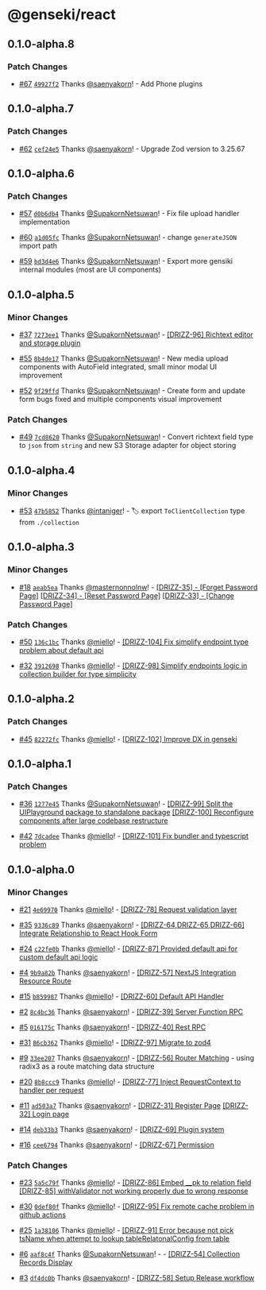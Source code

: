 # @genseki/react

## 0.1.0-alpha.8

### Patch Changes

- [#67](https://github.com/softnetics/genseki/pull/67) [`49927f2`](https://github.com/softnetics/genseki/commit/49927f2f7593ad4c43895789948291b02e52f2bb) Thanks [@saenyakorn](https://github.com/saenyakorn)! - Add Phone plugins

## 0.1.0-alpha.7

### Patch Changes

- [#62](https://github.com/softnetics/genseki/pull/62) [`cef24e5`](https://github.com/softnetics/genseki/commit/cef24e50e0678b35af8d8a38ded86c49f0777e2f) Thanks [@saenyakorn](https://github.com/saenyakorn)! - Upgrade Zod version to 3.25.67

## 0.1.0-alpha.6

### Patch Changes

- [#57](https://github.com/softnetics/genseki/pull/57) [`d0b6db4`](https://github.com/softnetics/genseki/commit/d0b6db459c0b0b2aa6b91fe1da32a8394c88c369) Thanks [@SupakornNetsuwan](https://github.com/SupakornNetsuwan)! - Fix file upload handler implementation

- [#60](https://github.com/softnetics/genseki/pull/60) [`a1d05fc`](https://github.com/softnetics/genseki/commit/a1d05fc4550b5a91d81710ed264e01bd29edbf8d) Thanks [@SupakornNetsuwan](https://github.com/SupakornNetsuwan)! - change `generateJSON` import path

- [#59](https://github.com/softnetics/genseki/pull/59) [`bd3d4e6`](https://github.com/softnetics/genseki/commit/bd3d4e65b8c04368c8d8ec595217b8c5c6d25ce8) Thanks [@SupakornNetsuwan](https://github.com/SupakornNetsuwan)! - Export more gensiki internal modules (most are UI components)

## 0.1.0-alpha.5

### Minor Changes

- [#37](https://github.com/softnetics/genseki/pull/37) [`7273ee1`](https://github.com/softnetics/genseki/commit/7273ee143ff173483cecf5fd35d6d81d619fdddd) Thanks [@SupakornNetsuwan](https://github.com/SupakornNetsuwan)! - [[DRIZZ-96] Richtext editor and storage plugin](https://app.plane.so/softnetics/browse/DRIZZ-96/)

- [#55](https://github.com/softnetics/genseki/pull/55) [`8b4de17`](https://github.com/softnetics/genseki/commit/8b4de178c9fe3d96dc6aef40086e441395ee51b1) Thanks [@SupakornNetsuwan](https://github.com/SupakornNetsuwan)! - New media upload components with AutoField integrated, small minor modal UI improvement

- [#52](https://github.com/softnetics/genseki/pull/52) [`9f29ffd`](https://github.com/softnetics/genseki/commit/9f29ffd462fd2b37085a51b2f18463ad65e7de05) Thanks [@SupakornNetsuwan](https://github.com/SupakornNetsuwan)! - Create form and update form bugs fixed and multiple components visual improvement

### Patch Changes

- [#49](https://github.com/softnetics/genseki/pull/49) [`7cd8620`](https://github.com/softnetics/genseki/commit/7cd86208b821fcc0d36f46d50a4ea207215fb1f6) Thanks [@SupakornNetsuwan](https://github.com/SupakornNetsuwan)! - Convert richtext field type to `json` from `string` and new S3 Storage adapter for object storing

## 0.1.0-alpha.4

### Minor Changes

- [#53](https://github.com/softnetics/genseki/pull/53) [`47b5852`](https://github.com/softnetics/genseki/commit/47b5852dc417682b1aee80cf5c8fbd7ff97484ad) Thanks [@intaniger](https://github.com/intaniger)! - :label: export `ToClientCollection` type from `./collection`

## 0.1.0-alpha.3

### Minor Changes

- [#18](https://github.com/softnetics/genseki/pull/18) [`aeab5ea`](https://github.com/softnetics/genseki/commit/aeab5ea296865069c006e7c6aa5d8f75e70b0743) Thanks [@masternonnolnw](https://github.com/masternonnolnw)! - [[DRIZZ-35] - [Forget Password Page]](https://app.plane.so/softnetics/browse/DRIZZ-35/)
  [[DRIZZ-34] - [Reset Password Page]](https://app.plane.so/softnetics/browse/DRIZZ-34/)
  [[DRIZZ-33] - [Change Password Page]](https://app.plane.so/softnetics/browse/DRIZZ-33/)

### Patch Changes

- [#50](https://github.com/softnetics/genseki/pull/50) [`136c1bc`](https://github.com/softnetics/genseki/commit/136c1bc5427853b7c063c96d51a3c1c6cd409303) Thanks [@miello](https://github.com/miello)! - [[DRIZZ-104] Fix simplify endpoint type problem about default api](https://app.plane.so/softnetics/browse/DRIZZ-104/)

- [#32](https://github.com/softnetics/genseki/pull/32) [`3912698`](https://github.com/softnetics/genseki/commit/391269852c302a3c3ce273346786d751e4e7e4da) Thanks [@miello](https://github.com/miello)! - [[DRIZZ-98] Simplify endpoints logic in collection builder for type simplicity](https://app.plane.so/softnetics/browse/DRIZZ-98/)

## 0.1.0-alpha.2

### Patch Changes

- [#45](https://github.com/softnetics/genseki/pull/45) [`82272fc`](https://github.com/softnetics/genseki/commit/82272fcb7c752619b5929819ee694078eb26b340) Thanks [@miello](https://github.com/miello)! - [[DRIZZ-102] Improve DX in genseki](https://app.plane.so/softnetics/browse/DRIZZ-102/)

## 0.1.0-alpha.1

### Patch Changes

- [#36](https://github.com/softnetics/genseki/pull/36) [`1277e45`](https://github.com/softnetics/genseki/commit/1277e45195e468830575c37cf05f3fc2ac537ce2) Thanks [@SupakornNetsuwan](https://github.com/SupakornNetsuwan)! - [[DRIZZ-99] Split the UIPlayground package to standalone package](https://app.plane.so/softnetics/browse/DRIZZ-99/)
  [[DRIZZ-100] Reconfigure components after large codebase restructure](https://app.plane.so/softnetics/browse/DRIZZ-100/)

- [#42](https://github.com/softnetics/genseki/pull/42) [`7dcadee`](https://github.com/softnetics/genseki/commit/7dcadee442dc5d2b2a0c5233dd6a1e59316ad224) Thanks [@miello](https://github.com/miello)! - [[DRIZZ-101] Fix bundler and typescript problem](https://app.plane.so/softnetics/browse/DRIZZ-101/)

## 0.1.0-alpha.0

### Minor Changes

- [#21](https://github.com/softnetics/genseki/pull/21) [`4e69970`](https://github.com/softnetics/genseki/commit/4e69970c0c3623aec394b0dc7aa57b2e35601ae6) Thanks [@miello](https://github.com/miello)! - [[DRIZZ-78] Request validation layer](https://app.plane.so/softnetics/browse/DRIZZ-78/)

- [#35](https://github.com/softnetics/genseki/pull/35) [`9336c89`](https://github.com/softnetics/genseki/commit/9336c89e233c4f93bc5d5fe89044f46d775aefc3) Thanks [@saenyakorn](https://github.com/saenyakorn)! - [[DRIZZ-64,DRIZZ-65,DRIZZ-66] Integrate Relationship to React Hook Form](https://app.plane.so/softnetics/browse/DRIZZ-66)

- [#24](https://github.com/softnetics/genseki/pull/24) [`c22fe0b`](https://github.com/softnetics/genseki/commit/c22fe0b89d36c8e6d60286e458f6c4cbbed29585) Thanks [@miello](https://github.com/miello)! - [[DRIZZ-87] Provided default api for custom default api logic](https://app.plane.so/softnetics/browse/DRIZZ-87/)

- [#4](https://github.com/softnetics/genseki/pull/4) [`9b9a82b`](https://github.com/softnetics/genseki/commit/9b9a82b63849e46857e9d7073eae80d20e5a5ecf) Thanks [@saenyakorn](https://github.com/saenyakorn)! - [[DRIZZ-57] NextJS Integration Resource Route](https://app.plane.so/softnetics/browse/DRIZZ-57/)

- [#15](https://github.com/softnetics/genseki/pull/15) [`b859987`](https://github.com/softnetics/genseki/commit/b859987048db76238df9e6f5f4551e5e701e90b6) Thanks [@miello](https://github.com/miello)! - [[DRIZZ-60] Default API Handler](https://app.plane.so/softnetics/browse/DRIZZ-60/)

- [#2](https://github.com/softnetics/genseki/pull/2) [`8c4bc36`](https://github.com/softnetics/genseki/commit/8c4bc369cafa6fd7c518de4180e213f7b205cd82) Thanks [@saenyakorn](https://github.com/saenyakorn)! - [[DRIZZ-39] Server Function RPC](https://app.plane.so/softnetics/browse/DRIZZ-39/)

- [#5](https://github.com/softnetics/genseki/pull/5) [`016175c`](https://github.com/softnetics/genseki/commit/016175c17e1c6baf00a10a57e57f3b1d30248f74) Thanks [@saenyakorn](https://github.com/saenyakorn)! - [[DRIZZ-40] Rest RPC](https://app.plane.so/softnetics/browse/DRIZZ-40/)

- [#31](https://github.com/softnetics/genseki/pull/31) [`86cb362`](https://github.com/softnetics/genseki/commit/86cb362dcb86c7354fdae9624ec50eb9f6ee69ed) Thanks [@miello](https://github.com/miello)! - [[DRIZZ-97] Migrate to zod4](https://app.plane.so/softnetics/browse/DRIZZ-97/)

- [#9](https://github.com/softnetics/genseki/pull/9) [`33ee207`](https://github.com/softnetics/genseki/commit/33ee2076db2d81ee061b4d3c4ef811cf01621734) Thanks [@saenyakorn](https://github.com/saenyakorn)! - [[DRIZZ-56] Router Matching](https://app.plane.so/softnetics/browse/DRIZZ-56/) - using radix3 as a route matching data structure

- [#20](https://github.com/softnetics/genseki/pull/20) [`8b8ccc9`](https://github.com/softnetics/genseki/commit/8b8ccc91adeb917fa877ded466d2ef470f9819f4) Thanks [@miello](https://github.com/miello)! - [[DRIZZ-77] Inject RequestContext to handler per request](https://app.plane.so/softnetics/browse/DRIZZ-77/)

- [#11](https://github.com/softnetics/genseki/pull/11) [`ad503a7`](https://github.com/softnetics/genseki/commit/ad503a7c0ace0478fb263d711fe78c489824b953) Thanks [@saenyakorn](https://github.com/saenyakorn)! - [[DRIZZ-31] Register Page](https://app.plane.so/softnetics/browse/DRIZZ-31/)
  [[DRIZZ-32] Login page](https://app.plane.so/softnetics/browse/DRIZZ-32/)

- [#14](https://github.com/softnetics/genseki/pull/14) [`deb33b3`](https://github.com/softnetics/genseki/commit/deb33b3e66f6bd2499b50cca7460aa8a7761db5b) Thanks [@saenyakorn](https://github.com/saenyakorn)! - [[DRIZZ-69] Plugin system](https://app.plane.so/softnetics/browse/DRIZZ-69/)

- [#16](https://github.com/softnetics/genseki/pull/16) [`cee6794`](https://github.com/softnetics/genseki/commit/cee6794cecdf1d62e129763323783f09c49356c5) Thanks [@saenyakorn](https://github.com/saenyakorn)! - [[DRIZZ-67] Permission](https://app.plane.so/softnetics/browse/DRIZZ-67)

### Patch Changes

- [#23](https://github.com/softnetics/genseki/pull/23) [`5a5c79f`](https://github.com/softnetics/genseki/commit/5a5c79fd8eb2eafabed03af21bc7f12582e766eb) Thanks [@miello](https://github.com/miello)! - [[DRIZZ-86] Embed \_\_pk to relation field](https://app.plane.so/softnetics/browse/DRIZZ-86/)
  [[DRIZZ-85] withValidator not working properly due to wrong response](https://app.plane.so/softnetics/browse/DRIZZ-85/)

- [#30](https://github.com/softnetics/genseki/pull/30) [`0def80f`](https://github.com/softnetics/genseki/commit/0def80faa089288b44f844b4133e419e4c96c523) Thanks [@miello](https://github.com/miello)! - [[DRIZZ-95] Fix remote cache problem in github actions](https://app.plane.so/softnetics/browse/DRIZZ-95/)

- [#25](https://github.com/softnetics/genseki/pull/25) [`1a38106`](https://github.com/softnetics/genseki/commit/1a38106744462895669db734f32db2a09c1c52fc) Thanks [@miello](https://github.com/miello)! - [[DRIZZ-91] Error because not pick tsName when attempt to lookup tableRelatonalConfig from table](https://app.plane.so/softnetics/browse/DRIZZ-91/)

- [#6](https://github.com/softnetics/genseki/pull/6) [`aaf8c4f`](https://github.com/softnetics/genseki/commit/aaf8c4ffd9214ce4f09ea075aba3ef02e754c8ce) Thanks [@SupakornNetsuwan](https://github.com/SupakornNetsuwan)! - - [[DRIZZ-54] Collection Records Display](https://app.plane.so/softnetics/browse/DRIZZ-54/)

- [#3](https://github.com/softnetics/genseki/pull/3) [`df4dc0b`](https://github.com/softnetics/genseki/commit/df4dc0b4a0b7d83a4aaf39040a49550e88faec1f) Thanks [@saenyakorn](https://github.com/saenyakorn)! - [[DRIZZ-58] Setup Release workflow](https://app.plane.so/softnetics/browse/DRIZZ-58/)

